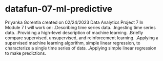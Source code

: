 # datafun-07-ml-predictive
Priyanka Gorentla created on 02/24/2023
Data Analytics Project 7
In Module 7 I will work on:
.Describing time series data.
.Ingesting time series data.
.Providing a high-level description of machine learning.
.Briefly compare supervised, unsupervised, and reinforcement learning.
.Applying a supervised machine learning algorithm, simple linear regression, to characterize a single time series of data.
.Applying simple linear regression to make predictions.